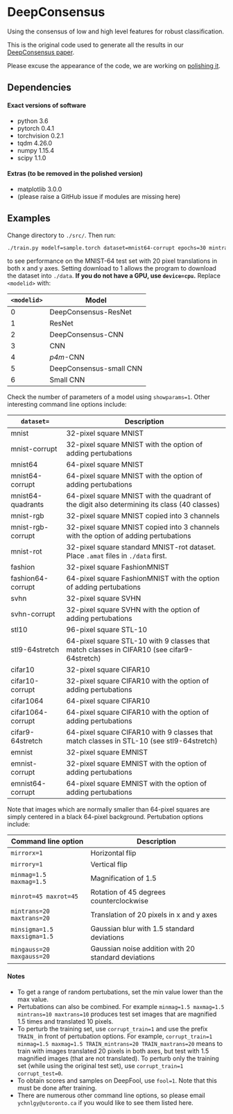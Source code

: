# DeepConsensus

Using the consensus of low and high level features for robust classification.

This is the original code used to generate all the results in our [DeepConsensus paper](https://arxiv.org/abs/1811.07266).

Please excuse the appearance of the code, we are working on [polishing it](https://github.com/ychnlgy/DeepConsensus).

## Dependencies

#### Exact versions of software
- python 3.6
- pytorch 0.4.1
- torchvision 0.2.1
- tqdm 4.26.0
- numpy 1.15.4
- scipy 1.1.0

#### Extras (to be removed in the polished version)
- matplotlib 3.0.0
- (please raise a GitHub issue if modules are missing here) 

## Examples
Change directory to ```./src/```. Then run:
```bash
./train.py modelf=sample.torch dataset=mnist64-corrupt epochs=30 mintrans=20 maxtrans=20 modelid=<modelid> download=1
```
to see performance on the MNIST-64 test set with 20 pixel translations in both x and y axes. Setting download to 1 allows the program to download the dataset into ```./data```. **If you do not have a GPU, use ```device=cpu```.** Replace ```<modelid>``` with:

|```<modelid>``` | Model |
|----------------|-------|
| 0              | DeepConsensus-ResNet |
| 1              | ResNet |
| 2              | DeepConsensus-CNN |
| 3              | CNN |
| 4              | _p4m_-CNN |
| 5              | DeepConsensus-small CNN |
| 6              | Small CNN |

Check the number of parameters of a model using ```showparams=1```. Other interesting command line options include:

|```dataset=``` | Description |
|---------------|---------|
| mnist | 32-pixel square MNIST |
| mnist-corrupt | 32-pixel square MNIST with the option of adding pertubations |
| mnist64 | 64-pixel square MNIST |
| mnist64-corrupt | 64-pixel square MNIST with the option of adding pertubations |
| mnist64-quadrants | 64-pixel square MNIST with the quadrant of the digit also determining its class (40 classes) |
| mnist-rgb | 32-pixel square MNIST copied into 3 channels |
| mnist-rgb-corrupt | 32-pixel square MNIST copied into 3 channels with the option of adding pertubations |
| mnist-rot | 32-pixel square standard MNIST-rot dataset. Place ```.amat``` files in ```./data``` first.|
| fashion | 32-pixel square FashionMNIST |
| fashion64-corrupt | 64-pixel square FashionMNIST with the option of adding pertubations |
| svhn | 32-pixel square SVHN |
| svhn-corrupt | 32-pixel square SVHN with the option of adding pertubations |
| stl10 | 96-pixel square STL-10 |
| stl9-64stretch | 64-pixel square STL-10 with 9 classes that match classes in CIFAR10 (see cifar9-64stretch) |
| cifar10 | 32-pixel square CIFAR10 |
| cifar10-corrupt | 32-pixel square CIFAR10 with the option of adding pertubations |
| cifar1064 | 64-pixel square CIFAR10 |
| cifar1064-corrupt | 64-pixel square CIFAR10 with the option of adding pertubations |
| cifar9-64stretch | 64-pixel square CIFAR10 with 9 classes that match classes in STL-10 (see stl9-64stretch) |
| emnist | 32-pixel square EMNIST |
| emnist-corrupt | 32-pixel square EMNIST with the option of adding pertubations |
| emnist64-corrupt | 64-pixel square EMNIST with the option of adding pertubations |

Note that images which are normally smaller than 64-pixel squares are simply centered in a black 64-pixel background. Pertubation options include:

| Command line option | Description |
|---------------------|-------------|
| ```mirrorx=1```     | Horizontal flip |
| ```mirrory=1```     | Vertical flip |
| ```minmag=1.5 maxmag=1.5``` | Magnification of 1.5 |
| ```minrot=45 maxrot=45``` | Rotation of 45 degrees counterclockwise |
| ```mintrans=20 maxtrans=20``` | Translation of 20 pixels in x and y axes |
| ```minsigma=1.5 maxsigma=1.5``` | Gaussian blur with 1.5 standard deviations |
| ```mingauss=20 maxgauss=20``` | Gaussian noise addition with 20 standard deviations |

#### Notes

- To get a range of random pertubations, set the min value lower than the max value.
- Pertubations can also be combined. For example ```minmag=1.5 maxmag=1.5 mintrans=10 maxtrans=10``` produces test set images that are magnified 1.5 times and translated 10 pixels.
- To perturb the training set, use ```corrupt_train=1``` and use the prefix ```TRAIN_``` in front of pertubation options. For example, ```corrupt_train=1 minmag=1.5 maxmag=1.5 TRAIN_mintrans=20 TRAIN_maxtrans=20``` means to train with images translated 20 pixels in both axes, but test with 1.5 magnified images (that are not translated). To perturb only the training set (while using the original test set), use ```corrupt_train=1 corrupt_test=0```.
- To obtain scores and samples on DeepFool, use ```fool=1```. Note that this must be done after training.
- There are numerous other command line options, so please email ```ychnlgy@utoronto.ca``` if you would like to see them listed here.

